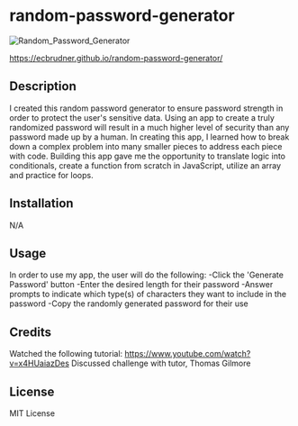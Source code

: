 # random-password-generator

![Random_Password_Generator](https://github.com/ecbrudner/random-password-generator/assets/148579054/b58cc4fb-7662-4493-b73f-9041ca3dff07)

https://ecbrudner.github.io/random-password-generator/

## Description

I created this random password generator to ensure password strength in order to protect the user's sensitive data. Using an app to create a truly randomized password will result in a much higher level of security than any password made up by a human. In creating this app, I learned how to break down a complex problem into many smaller pieces to address each piece with code. Building this app gave me the opportunity to translate logic into conditionals, create a function from scratch in JavaScript, utilize an array and practice for loops.

## Installation

N/A

## Usage

In order to use my app, the user will do the following:
-Click the 'Generate Password' button
-Enter the desired length for their password
-Answer prompts to indicate which type(s) of characters they want to include in the password
-Copy the randomly generated password for their use

## Credits

Watched the following tutorial: https://www.youtube.com/watch?v=x4HUaiazDes
Discussed challenge with tutor, Thomas Gilmore

## License

MIT License